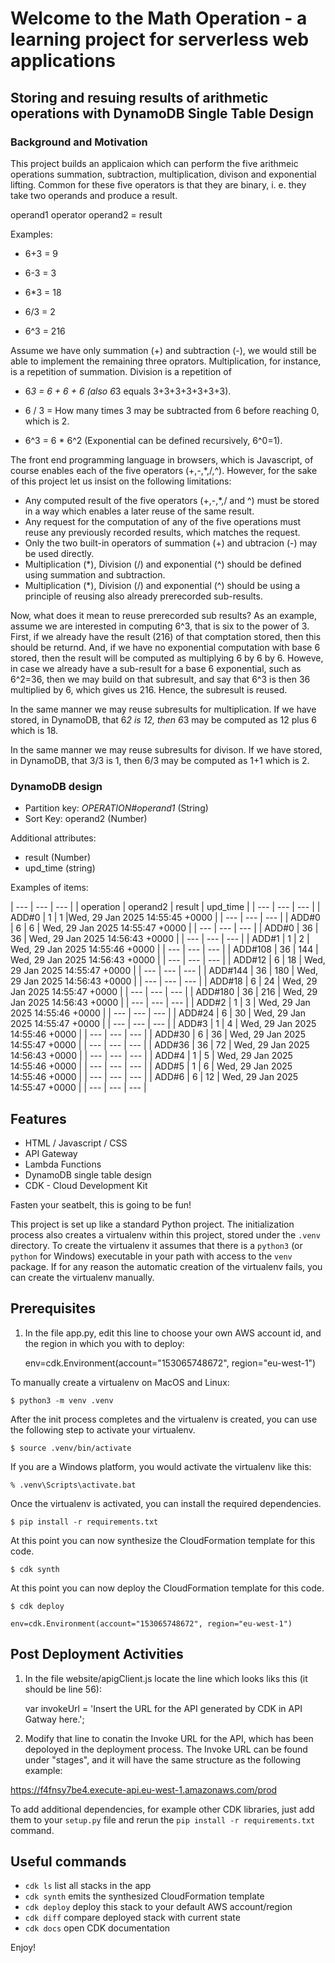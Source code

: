 
# Welcome to the Math Operation - a learning project for serverless web applications
## Storing and resuing results of arithmetic operations with DynamoDB Single Table Design

### Background and Motivation

This project builds an applicaion which can perform the five arithmeic operations summation, subtraction, multiplication, divison and exponential lifting. Common for these five operators is that they are binary, i. e. they take two operands and produce a result. 

operand1 operator operand2 = result 

Examples:

- 6+3 = 9

- 6-3 = 3

- 6*3 = 18

- 6/3 = 2

- 6^3 = 216

 Assume we have only summation (+) and subtraction (-), we would still be able to implement the remaining three oprators. Multiplication, for instance, is a repetition of summation. Division is a repetition of 

- 6*3 = 6 + 6 + 6 (also 6*3 equals 3+3+3+3+3+3+3).

- 6 / 3 = How many times 3 may be subtracted from 6 before reaching 0, which is 2.

- 6^3 = 6 * 6^2 (Exponential can be defined recursively, 6^0=1).

The front end programming language in browsers, which is Javascript, of course enables each of the five operators (+,-,*,/,^). However, for the sake of this project let us insist on the following limitations:

- Any computed result of the five operators (+,-,*,/ and ^) must be stored in a way which enables a later reuse of the same result.
- Any request for the computation of any of the five operations must reuse any previously recorded results, which matches the request.
- Only the two built-in operators of summation (+) and ubtracion (-) may be used directly.
- Multiplication (*), Division (/) and exponential (^) should be defined using summation and subtraction.
- Multiplication (*), Division (/) and exponential (^) should be using a principle of reusing also already prerecorded sub-results.

Now, what does it mean to reuse prerecorded sub results? As an example, assume we are interested in computing 6^3, that is six to the power of 3.
First, if we already have the result (216) of that comptation stored, then this should be returnd. And, if we have no exponential computation with base 6 stored, then the result will be computed as multiplying 6 by 6 by 6. Howeve, in case we already have a sub-result for a base 6 exponential, such as 6^2=36, then we may build on that subresult, and say that 6^3 is then 36 multiplied by 6, which gives us 216. Hence, the subresult is reused.

In the same manner we may reuse subresults for multiplication. If we have stored, in DynamoDB, that 6*2 is 12, then 6*3 may be computed as 12 plus 6 which is 18.

In the same manner we may reuse subresults for divison. If we have stored, in DynamoDB, that 3/3 is 1, then 6/3 may be computed as 1+1 which is 2.

### DynamoDB design

- Partition key: *OPERATION#operand1* (String)
- Sort Key: operand2 (Number)

Additional attributes: 
- result (Number)
- upd_time (string)

Examples of items:

| ---	| --- | --- |
| operation | operand2 | result | upd_time |
| ---	| --- | --- |
| ADD#0 | 1 | 1 |Wed, 29 Jan 2025 14:55:45 +0000 |
| ---	| --- | --- |
| ADD#0 | 6 | 6 | Wed, 29 Jan 2025 14:55:47 +0000 |
| ---	| --- | --- |
| ADD#0 | 36 | 36 | Wed, 29 Jan 2025 14:56:43 +0000 |
| ---	| --- | --- |
| ADD#1 | 1 | 2 | Wed, 29 Jan 2025 14:55:46 +0000 |
| ---	| --- | --- |
| ADD#108 | 36 | 144 | Wed, 29 Jan 2025 14:56:43 +0000 |
| ---	| --- | --- |
| ADD#12 | 6 | 18 | Wed, 29 Jan 2025 14:55:47 +0000 |
| ---	| --- | --- |
| ADD#144 | 36 | 180 | Wed, 29 Jan 2025 14:56:43 +0000 |
| ---	| --- | --- |
| ADD#18 | 6 | 24 | Wed, 29 Jan 2025 14:55:47 +0000 |
| ---	| --- | --- |
| ADD#180 | 36 | 216 | Wed, 29 Jan 2025 14:56:43 +0000 |
| ---	| --- | --- |
| ADD#2 | 1 | 3 | Wed, 29 Jan 2025 14:55:46 +0000 |
| ---	| --- | --- |
| ADD#24 | 6 | 30 | Wed, 29 Jan 2025 14:55:47 +0000 |
| ---	| --- | --- |
| ADD#3 | 1 | 4 | Wed, 29 Jan 2025 14:55:46 +0000 |
| ---	| --- | --- |
| ADD#30 | 6 | 36 | Wed, 29 Jan 2025 14:55:47 +0000 |
| ---	| --- | --- |
| ADD#36 | 36 | 72 | Wed, 29 Jan 2025 14:56:43 +0000 |
| ---	| --- | --- |
| ADD#4 | 1 | 5 | Wed, 29 Jan 2025 14:55:46 +0000 |
| ---	| --- | --- |
| ADD#5 | 1 | 6 | Wed, 29 Jan 2025 14:55:46 +0000 |
| ---	| --- | --- |
| ADD#6 | 6 | 12 | Wed, 29 Jan 2025 14:55:47 +0000 |
| ---	| --- | --- |




## Features
- HTML / Javascript / CSS
- API Gateway
- Lambda Functions
- DynamoDB single table design
- CDK - Cloud Development Kit

Fasten your seatbelt, this is going to be fun!

This project is set up like a standard Python project.  The initialization
process also creates a virtualenv within this project, stored under the `.venv`
directory.  To create the virtualenv it assumes that there is a `python3`
(or `python` for Windows) executable in your path with access to the `venv`
package. If for any reason the automatic creation of the virtualenv fails,
you can create the virtualenv manually.

## Prerequisites

1. In the file app.py, edit this line to choose your own AWS account id, and the region in which you with to deploy:

    env=cdk.Environment(account="153065748672", region="eu-west-1")

To manually create a virtualenv on MacOS and Linux:

```
$ python3 -m venv .venv
```

After the init process completes and the virtualenv is created, you can use the following
step to activate your virtualenv.

```
$ source .venv/bin/activate
```

If you are a Windows platform, you would activate the virtualenv like this:

```
% .venv\Scripts\activate.bat
```

Once the virtualenv is activated, you can install the required dependencies.

```
$ pip install -r requirements.txt
```

At this point you can now synthesize the CloudFormation template for this code.

```
$ cdk synth
```

At this point you can now deploy the CloudFormation template for this code.

```
$ cdk deploy
```

    env=cdk.Environment(account="153065748672", region="eu-west-1")

## Post Deployment Activities

1. In the file website/apigClient.js locate the line which looks liks this (it should be line 56):

    var invokeUrl = 'Insert the URL for the API generated by CDK in API Gatway here.';

2. Modify that line to conatin the Invoke URL for the API, which has been depoloyed in the deployment process.
The Invoke URL can be found under "stages", and it will have the same structure as the following example:

https://f4fnsy7be4.execute-api.eu-west-1.amazonaws.com/prod

To add additional dependencies, for example other CDK libraries, just add
them to your `setup.py` file and rerun the `pip install -r requirements.txt`
command.

## Useful commands

 * `cdk ls`          list all stacks in the app
 * `cdk synth`       emits the synthesized CloudFormation template
 * `cdk deploy`      deploy this stack to your default AWS account/region
 * `cdk diff`        compare deployed stack with current state
 * `cdk docs`        open CDK documentation

Enjoy!
